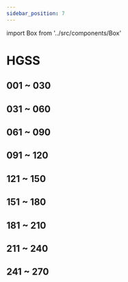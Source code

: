 ```yaml
---
sidebar_position: 7
---
```

import Box from '../src/components/Box'

# HGSS

## 001 ~ 030
<Box dexid="hgss" index="0" title="001 ~ 030" />

## 031 ~ 060
<Box dexid="hgss" index="1" title="031 ~ 060" />

## 061 ~ 090
<Box dexid="hgss" index="2" title="061 ~ 090" />

## 091 ~ 120
<Box dexid="hgss" index="3" title="091 ~ 120" />

## 121 ~ 150
<Box dexid="hgss" index="4" title="121 ~ 150" />

## 151 ~ 180
<Box dexid="hgss" index="5" title="151 ~ 180" />

## 181 ~ 210
<Box dexid="hgss" index="6" title="181 ~ 210" />

## 211 ~ 240
<Box dexid="hgss" index="7" title="211 ~ 240" />

## 241 ~ 270
<Box dexid="hgss" index="8" title="241 ~ 270" />
